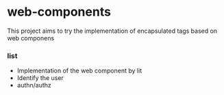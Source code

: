 # web-components

This project aims to try the implementation of encapsulated tags based on web componens

### list

- Implementation of the web component by lit
- Identify the user
- authn/authz
